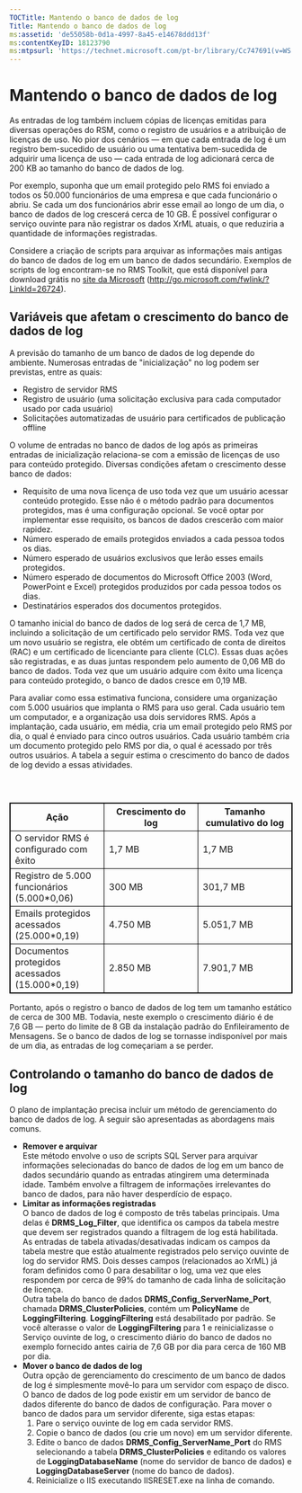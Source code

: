 ```yaml
---
TOCTitle: Mantendo o banco de dados de log
Title: Mantendo o banco de dados de log
ms:assetid: 'de55058b-0d1a-4997-8a45-e14678ddd13f'
ms:contentKeyID: 18123790
ms:mtpsurl: 'https://technet.microsoft.com/pt-br/library/Cc747691(v=WS.10)'
---
```


Mantendo o banco de dados de log
================================

As entradas de log também incluem cópias de licenças emitidas para diversas operações do RSM, como o registro de usuários e a atribuição de licenças de uso. No pior dos cenários — em que cada entrada de log é um registro bem-sucedido de usuário ou uma tentativa bem-sucedida de adquirir uma licença de uso — cada entrada de log adicionará cerca de 200 KB ao tamanho do banco de dados de log.

Por exemplo, suponha que um email protegido pelo RMS foi enviado a todos os 50.000 funcionários de uma empresa e que cada funcionário o abriu. Se cada um dos funcionários abrir esse email ao longo de um dia, o banco de dados de log crescerá cerca de 10 GB. É possível configurar o serviço ouvinte para não registrar os dados XrML atuais, o que reduziria a quantidade de informações registradas.

Considere a criação de scripts para arquivar as informações mais antigas do banco de dados de log em um banco de dados secundário. Exemplos de scripts de log encontram-se no RMS Toolkit, que está disponível para download grátis no [site da Microsoft](http://go.microsoft.com/fwlink/?linkid=26724) (http://go.microsoft.com/fwlink/?LinkId=26724).

Variáveis que afetam o crescimento do banco de dados de log
-----------------------------------------------------------

A previsão do tamanho de um banco de dados de log depende do ambiente. Numerosas entradas de "inicialização" no log podem ser previstas, entre as quais:

-   Registro de servidor RMS
-   Registro de usuário (uma solicitação exclusiva para cada computador usado por cada usuário)
-   Solicitações automatizadas de usuário para certificados de publicação offline

O volume de entradas no banco de dados de log após as primeiras entradas de inicialização relaciona-se com a emissão de licenças de uso para conteúdo protegido. Diversas condições afetam o crescimento desse banco de dados:

-   Requisito de uma nova licença de uso toda vez que um usuário acessar conteúdo protegido. Esse não é o método padrão para documentos protegidos, mas é uma configuração opcional. Se você optar por implementar esse requisito, os bancos de dados crescerão com maior rapidez.
-   Número esperado de emails protegidos enviados a cada pessoa todos os dias.
-   Número esperado de usuários exclusivos que lerão esses emails protegidos.
-   Número esperado de documentos do Microsoft Office 2003 (Word, PowerPoint e Excel) protegidos produzidos por cada pessoa todos os dias.
-   Destinatários esperados dos documentos protegidos.

O tamanho inicial do banco de dados de log será de cerca de 1,7 MB, incluindo a solicitação de um certificado pelo servidor RMS. Toda vez que um novo usuário se registra, ele obtém um certificado de conta de direitos (RAC) e um certificado de licenciante para cliente (CLC). Essas duas ações são registradas, e as duas juntas respondem pelo aumento de 0,06 MB do banco de dados. Toda vez que um usuário adquire com êxito uma licença para conteúdo protegido, o banco de dados cresce em 0,19 MB.

Para avaliar como essa estimativa funciona, considere uma organização com 5.000 usuários que implanta o RMS para uso geral. Cada usuário tem um computador, e a organização usa dois servidores RMS. Após a implantação, cada usuário, em média, cria um email protegido pelo RMS por dia, o qual é enviado para cinco outros usuários. Cada usuário também cria um documento protegido pelo RMS por dia, o qual é acessado por três outros usuários. A tabela a seguir estima o crescimento do banco de dados de log devido a essas atividades.

###  

 
<table style="border:1px solid black;">
<colgroup>
<col width="33%" />
<col width="33%" />
<col width="33%" />
</colgroup>
<thead>
<tr class="header">
<th style="border:1px solid black;" >Ação</th>
<th style="border:1px solid black;" >Crescimento do log</th>
<th style="border:1px solid black;" >Tamanho cumulativo do log</th>
</tr>
</thead>
<tbody>
<tr class="odd">
<td style="border:1px solid black;">O servidor RMS é configurado com êxito</td>
<td style="border:1px solid black;">1,7 MB</td>
<td style="border:1px solid black;">1,7 MB</td>
</tr>
<tr class="even">
<td style="border:1px solid black;">Registro de 5.000 funcionários (5.000*0,06)</td>
<td style="border:1px solid black;">300 MB</td>
<td style="border:1px solid black;">301,7 MB</td>
</tr>
<tr class="odd">
<td style="border:1px solid black;">Emails protegidos acessados (25.000*0,19)</td>
<td style="border:1px solid black;">4.750 MB</td>
<td style="border:1px solid black;">5.051,7 MB</td>
</tr>
<tr class="even">
<td style="border:1px solid black;">Documentos protegidos acessados (15.000*0,19)</td>
<td style="border:1px solid black;">2.850 MB</td>
<td style="border:1px solid black;">7.901,7 MB</td>
</tr>
</tbody>
</table>
  
Portanto, após o registro o banco de dados de log tem um tamanho estático de cerca de 300 MB. Todavia, neste exemplo o crescimento diário é de 7,6 GB — perto do limite de 8 GB da instalação padrão do Enfileiramento de Mensagens. Se o banco de dados de log se tornasse indisponível por mais de um dia, as entradas de log começariam a se perder.
  
Controlando o tamanho do banco de dados de log  
----------------------------------------------
  
O plano de implantação precisa incluir um método de gerenciamento do banco de dados de log. A seguir são apresentadas as abordagens mais comuns.
  
-   **Remover e arquivar**  
    Este método envolve o uso de scripts SQL Server para arquivar informações selecionadas do banco de dados de log em um banco de dados secundário quando as entradas atingirem uma determinada idade. Também envolve a filtragem de informações irrelevantes do banco de dados, para não haver desperdício de espaço.  
-   **Limitar as informações registradas**  
    O banco de dados de log é composto de três tabelas principais. Uma delas é **DRMS\_Log\_Filter**, que identifica os campos da tabela mestre que devem ser registrados quando a filtragem de log está habilitada.  
    As entradas de tabela ativadas/desativadas indicam os campos da tabela mestre que estão atualmente registrados pelo serviço ouvinte de log do servidor RMS. Dois desses campos (relacionados ao XrML) já foram definidos como 0 para desabilitar o log, uma vez que eles respondem por cerca de 99% do tamanho de cada linha de solicitação de licença.  
    Outra tabela do banco de dados **DRMS\_Config\_ServerName\_Port**, chamada **DRMS\_ClusterPolicies**, contém um **PolicyName** de **LoggingFiltering**. **LoggingFiltering** está desabilitado por padrão. Se você alterasse o valor de **LoggingFiltering** para 1 e reinicializasse o Serviço ouvinte de log, o crescimento diário do banco de dados no exemplo fornecido antes cairia de 7,6 GB por dia para cerca de 160 MB por dia.  
-   **Mover o banco de dados de log**  
    Outra opção de gerenciamento do crescimento de um banco de dados de log é simplesmente movê-lo para um servidor com espaço de disco. O banco de dados de log pode existir em um servidor de banco de dados diferente do banco de dados de configuração. Para mover o banco de dados para um servidor diferente, siga estas etapas:  
    1.  Pare o serviço ouvinte de log em cada servidor RMS.  
    2.  Copie o banco de dados (ou crie um novo) em um servidor diferente.  
    3.  Edite o banco de dados **DRMS\_Config\_ServerName\_Port** do RMS selecionando a tabela **DRMS\_ClusterPolicies** e editando os valores de **LoggingDatabaseName** (nome do servidor de banco de dados) e **LoggingDatabaseServer** (nome do banco de dados).  
    4.  Reinicialize o IIS executando IISRESET.exe na linha de comando.
